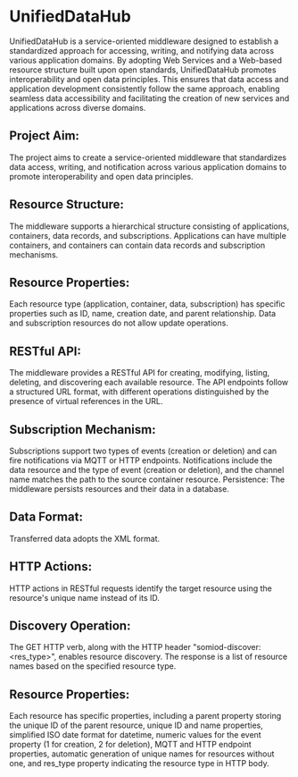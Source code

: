 # UnifiedDataHub
UnifiedDataHub is a service-oriented middleware designed to establish a standardized approach for accessing, writing, and notifying data across various application domains. By adopting Web Services and a Web-based resource structure built upon open standards, UnifiedDataHub promotes interoperability and open data principles. This ensures that data access and application development consistently follow the same approach, enabling seamless data accessibility and facilitating the creation of new services and applications across diverse domains.

## Project Aim:
The project aims to create a service-oriented middleware that standardizes data access, writing, and notification across various application domains to promote interoperability and open data principles.

## Resource Structure:
The middleware supports a hierarchical structure consisting of applications, containers, data records, and subscriptions. Applications can have multiple containers, and containers can contain data records and subscription mechanisms.

## Resource Properties:
Each resource type (application, container, data, subscription) has specific properties such as ID, name, creation date, and parent relationship. Data and subscription resources do not allow update operations.

## RESTful API:
The middleware provides a RESTful API for creating, modifying, listing, deleting, and discovering each available resource. The API endpoints follow a structured URL format, with different operations distinguished by the presence of virtual references in the URL.

## Subscription Mechanism:
Subscriptions support two types of events (creation or deletion) and can fire notifications via MQTT or HTTP endpoints. Notifications include the data resource and the type of event (creation or deletion), and the channel name matches the path to the source container resource.
 Persistence: The middleware persists resources and their data in a database.

## Data Format:
Transferred data adopts the XML format.

## HTTP Actions:
HTTP actions in RESTful requests identify the target resource using the resource's unique name instead of its ID.

## Discovery Operation:
The GET HTTP verb, along with the HTTP header "somiod-discover: <res_type>", enables resource discovery. The response is a list of resource names based on the specified resource type.

## Resource Properties:
Each resource has specific properties, including a parent property storing the unique ID of the parent resource, unique ID and name properties, simplified ISO date format for datetime, numeric values for the event property (1 for creation, 2 for deletion), MQTT and HTTP endpoint properties, automatic generation of unique names for resources without one, and res_type property indicating the resource type in HTTP body.
